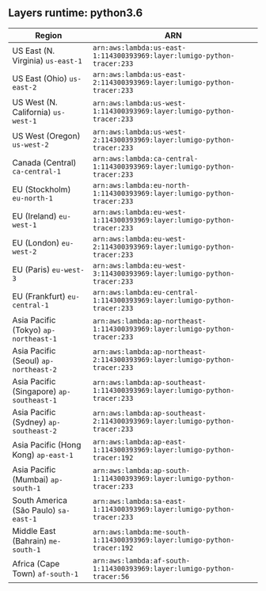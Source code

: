 Layers runtime: python3.6
----
| Region | ARN |
| --- | --- |
|US East (N. Virginia)  `us-east-1`|`arn:aws:lambda:us-east-1:114300393969:layer:lumigo-python-tracer:233`|
|US East (Ohio)  `us-east-2`|`arn:aws:lambda:us-east-2:114300393969:layer:lumigo-python-tracer:233`|
|US West (N. California)  `us-west-1`|`arn:aws:lambda:us-west-1:114300393969:layer:lumigo-python-tracer:233`|
|US West (Oregon)  `us-west-2`|`arn:aws:lambda:us-west-2:114300393969:layer:lumigo-python-tracer:233`|
|Canada (Central)  `ca-central-1`|`arn:aws:lambda:ca-central-1:114300393969:layer:lumigo-python-tracer:233`|
|EU (Stockholm)  `eu-north-1`|`arn:aws:lambda:eu-north-1:114300393969:layer:lumigo-python-tracer:233`|
|EU (Ireland)  `eu-west-1`|`arn:aws:lambda:eu-west-1:114300393969:layer:lumigo-python-tracer:233`|
|EU (London)  `eu-west-2`|`arn:aws:lambda:eu-west-2:114300393969:layer:lumigo-python-tracer:233`|
|EU (Paris)  `eu-west-3`|`arn:aws:lambda:eu-west-3:114300393969:layer:lumigo-python-tracer:233`|
|EU (Frankfurt)  `eu-central-1`|`arn:aws:lambda:eu-central-1:114300393969:layer:lumigo-python-tracer:233`|
|Asia Pacific (Tokyo)  `ap-northeast-1`|`arn:aws:lambda:ap-northeast-1:114300393969:layer:lumigo-python-tracer:233`|
|Asia Pacific (Seoul)  `ap-northeast-2`|`arn:aws:lambda:ap-northeast-2:114300393969:layer:lumigo-python-tracer:233`|
|Asia Pacific (Singapore)  `ap-southeast-1`|`arn:aws:lambda:ap-southeast-1:114300393969:layer:lumigo-python-tracer:233`|
|Asia Pacific (Sydney)  `ap-southeast-2`|`arn:aws:lambda:ap-southeast-2:114300393969:layer:lumigo-python-tracer:233`|
|Asia Pacific (Hong Kong)  `ap-east-1`|`arn:aws:lambda:ap-east-1:114300393969:layer:lumigo-python-tracer:192`|
|Asia Pacific (Mumbai)  `ap-south-1`|`arn:aws:lambda:ap-south-1:114300393969:layer:lumigo-python-tracer:233`|
|South America (São Paulo)  `sa-east-1`|`arn:aws:lambda:sa-east-1:114300393969:layer:lumigo-python-tracer:233`|
|Middle East (Bahrain)  `me-south-1`|`arn:aws:lambda:me-south-1:114300393969:layer:lumigo-python-tracer:192`|
|Africa (Cape Town)  `af-south-1`|`arn:aws:lambda:af-south-1:114300393969:layer:lumigo-python-tracer:56`|

